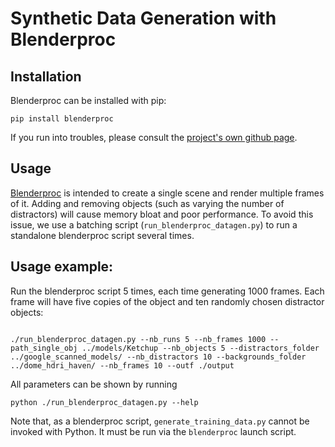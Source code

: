 # Synthetic Data Generation with Blenderproc

## Installation
Blenderproc can be installed with pip:
```
pip install blenderproc
```
If you run into troubles, please consult the [project's own github page](https://github.com/DLR-RM/BlenderProc).


## Usage

[Blenderproc](https://github.com/DLR-RM/BlenderProc) is intended to create a single scene and render multiple frames of it. Adding and removing objects (such as varying the number of distractors) will cause memory bloat and poor performance.  To avoid this issue, we use a batching script (`run_blenderproc_datagen.py`) to run a standalone blenderproc script several times.



## Usage example:

Run the blenderproc script 5 times, each time generating 1000 frames. Each frame will have five copies of the object and ten randomly chosen distractor objects:
```

./run_blenderproc_datagen.py --nb_runs 5 --nb_frames 1000 --path_single_obj ../models/Ketchup --nb_objects 5 --distractors_folder ../google_scanned_models/ --nb_distractors 10 --backgrounds_folder ../dome_hdri_haven/ --nb_frames 10 --outf ./output
```

All parameters can be shown by running
```
python ./run_blenderproc_datagen.py --help
```
Note that, as a blenderproc script, `generate_training_data.py` cannot be invoked with Python. It must be run via the `blenderproc` launch script.  